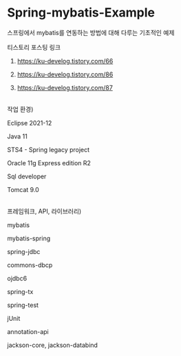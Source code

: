 # Spring-mybatis-Example


스프링에서 mybatis를 연동하는 방법에 대해 다루는 기초적인 예제


티스토리 포스팅 링크

1. https://ku-develog.tistory.com/66

2. https://ku-develog.tistory.com/86

3. https://ku-develog.tistory.com/87
 <br><br>

작업 환경)

Eclipse 2021-12

Java 11

STS4 - Spring legacy project

Oracle 11g Express edition R2

Sql developer

Tomcat 9.0 <br><br>

프레임워크, API, 라이브러리)

mybatis

mybatis-spring

spring-jdbc

commons-dbcp

ojdbc6

spring-tx

spring-test

jUnit

annotation-api

jackson-core, jackson-databind
